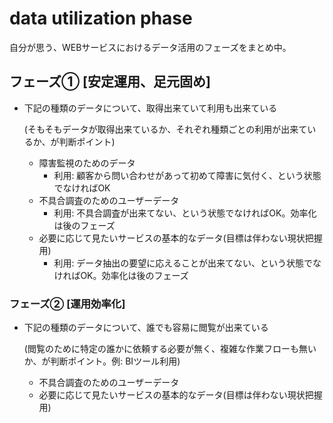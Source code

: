 # data utilization phase
自分が思う、WEBサービスにおけるデータ活用のフェーズをまとめ中。

## フェーズ① [安定運用、足元固め]

- 下記の種類のデータについて、取得出来ていて利用も出来ている

    (そもそもデータが取得出来ているか、それぞれ種類ごとの利用が出来ているか、が判断ポイント)

    - 障害監視のためのデータ
        - 利用: 顧客から問い合わせがあって初めて障害に気付く、という状態でなければOK
    - 不具合調査のためのユーザーデータ
        - 利用: 不具合調査が出来てない、という状態でなければOK。効率化は後のフェーズ
    - 必要に応じて見たいサービスの基本的なデータ(目標は伴わない現状把握用)
        - 利用: データ抽出の要望に応えることが出来てない、という状態でなければOK。効率化は後のフェーズ

### フェーズ② [運用効率化]

- 下記の種類のデータについて、誰でも容易に閲覧が出来ている

    (閲覧のために特定の誰かに依頼する必要が無く、複雑な作業フローも無いか、が判断ポイント。例: BIツール利用)

    - 不具合調査のためのユーザーデータ
    - 必要に応じて見たいサービスの基本的なデータ(目標は伴わない現状把握用)